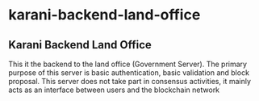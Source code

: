 # karani-backend-land-office

## Karani Backend Land Office

This it the backend to the land office (Government Server). The primary purpose of this server is basic authentication, basic validation and block proposal.
This server does not take part in consensus activities, it mainly acts as an interface between users and the blockchain network
